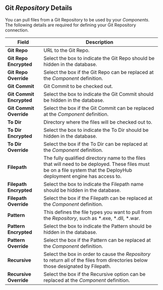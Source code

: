 <!-- markdownlint-disable MD041 -->

## Git _Repository_ Details

You can pull files from a Git Repository to be used by your _Components_.  The following details are required for defining your Git Repository connection.

| Field                    | Description                                                                                                                                                             |
|--------------------------|-------------------------------------------------------------------------------------------------------------------------------------------------------------------------|
| **Git Repo**             | URL to the Git Repo.                                                                                                                                                    |
| **Git Repo Encrypted**   | Select the box to indicate the Git Repo should be hidden in the database.                                                                                               |
| **Git Repo Override**    | Select the box if the Git Repo can be replaced at the _Component_ definition.                                                                                           |
| **Git Commit**           | Git Commit to be checked out.                                                                                                                                           |
| **Git Commit Encrypted** | Select the box to indicate the Git Commit should be hidden in the database.                                                                                             |
| **Git Commit Override**  | Select the box if the Git Commit can be replaced at the _Component_ definition.                                                                                         |
| **To Dir**               | Directory where the files will be checked out to.                                                                                                                       |
| **To Dir Encrypted**     | Select the box to indicate the To Dir should be hidden in the database.                                                                                                 |
| **To Dir Override**      | Select the box if the To Dir can be replaced at the _Component_ definition.                                                                                             |
| **Filepath**             | The fully qualified directory name to the files that will need to be deployed. These files must be on a file system that the DeployHub deployment engine has access to. |
| **Filepath Encrypted**   | Select the box to indicate the Filepath name should be hidden in the database.                                                                                          |
| **Filepath Override**    | Select the box if the Filepath can be replaced at the _Component_ definition.                                                                                           |
| **Pattern**              | This defines the file types you want to pull from the _Repository_, such as \*.exe, \*.dll, \*.war.                                                                     |
| **Pattern Encrypted**    | Select the box to indicate the Pattern should be hidden in the database.                                                                                                |
| **Pattern Override**     | Select the box if the Pattern can be replaced at the _Component_ definition.                                                                                            |
| **Recursive**            | Select the box in order to cause the _Repository_ to return all of the files from directories below those designated by Filepath.                                       |
| **Recursive Override**   | Select the box if the Recursive option can be replaced at the _Component_ definition.                                                                                   |

